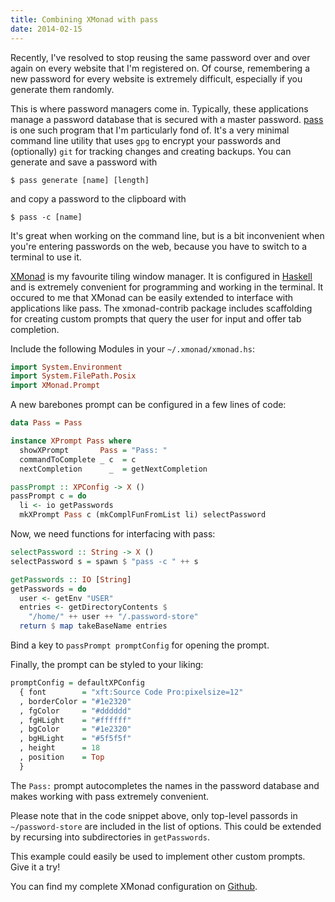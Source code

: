 ```yaml
---
title: Combining XMonad with pass
date: 2014-02-15
---
```


Recently, I've resolved to stop reusing the same password over and over again on every website that I'm registered on.
Of course, remembering a new password for every website is extremely difficult, especially if you generate them randomly.

This is where password managers come in.
Typically, these applications manage a password database that is secured with a master password.
[pass](http://www.zx2c4.com/projects/password-store/) is one such program that I'm particularly fond of.
It's a very minimal command line utility that uses `gpg` to encrypt your passwords and (optionally) `git` for tracking changes and creating backups.
You can generate and save a password with

    $ pass generate [name] [length]

and copy a password to the clipboard with

    $ pass -c [name]

It's great when working on the command line, but is a bit inconvenient when you're entering passwords on the web, because you have to switch to a terminal to use it.

[XMonad](http://xmonad.org/) is my favourite tiling window manager.
It is configured in [Haskell](http://www.haskell.org/haskellwiki/Haskell) and is extremely convenient for programming and working in the terminal.
It occured to me that XMonad can be easily extended to interface with applications like pass.
The xmonad-contrib package includes scaffolding for creating custom prompts that query the user for input and offer tab completion.

Include the following Modules in your `~/.xmonad/xmonad.hs`:

```haskell
import System.Environment
import System.FilePath.Posix
import XMonad.Prompt
```

A new barebones prompt can be configured in a few lines of code:

```haskell
data Pass = Pass

instance XPrompt Pass where
  showXPrompt       Pass = "Pass: "
  commandToComplete _ c  = c
  nextCompletion      _  = getNextCompletion

passPrompt :: XPConfig -> X ()
passPrompt c = do
  li <- io getPasswords
  mkXPrompt Pass c (mkComplFunFromList li) selectPassword
```

Now, we need functions for interfacing with pass:

```haskell
selectPassword :: String -> X ()
selectPassword s = spawn $ "pass -c " ++ s

getPasswords :: IO [String]
getPasswords = do
  user <- getEnv "USER"
  entries <- getDirectoryContents $
    "/home/" ++ user ++ "/.password-store"
  return $ map takeBaseName entries
```

Bind a key to `passPrompt promptConfig` for opening the prompt.

Finally, the prompt can be styled to your liking:

```haskell
promptConfig = defaultXPConfig
  { font        = "xft:Source Code Pro:pixelsize=12"
  , borderColor = "#1e2320"
  , fgColor     = "#dddddd"
  , fgHLight    = "#ffffff"
  , bgColor     = "#1e2320"
  , bgHLight    = "#5f5f5f"
  , height      = 18
  , position    = Top
  }
```

The `Pass:` prompt autocompletes the names in the password database and makes working with pass extremely convenient.

Please note that in the code snippet above, only top-level passords in `~/password-store` are included in the list of options.
This could be extended by recursing into subdirectories in `getPasswords`.

This example could easily be used to implement other custom prompts.
Give it a try!

You can find my complete XMonad configuration on [Github](https://github.com/ibab/dotfiles/blob/master/xmonad/.xmonad/xmonad.hs).


